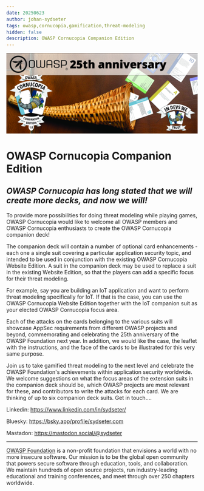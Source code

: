 ```yaml
---
date: 20250623
author: johan-sydseter
tags: owasp,cornucopia,gamification,threat-modeling
hidden: false
description: OWASP Cornucopia Companion Edition
---
```

![OWASP Cornucopia Companion Edition.](companion-edition-blog.jpg)

# OWASP Cornucopia Companion Edition

_OWASP Cornucopia has long stated that we will create more decks, and now we will!_
----------------------------------------------------------------------------------------------------------------------------------------------------------------------------------------------

To provide more possibilities for doing threat modeling while playing games, OWASP Cornucopia would like to welcome all OWASP members and OWASP Cornucopia enthusiasts to create the OWASP Cornucopia companion deck!

The companion deck will contain a number of optional card enhancements - each one a single suit covering a particular application security topic, and intended to be used in conjunction with the existing OWASP Cornucopia Website Edition. A suit in the companion deck may be used to replace a suit in the existing Website Edition, so that the players can add a specific focus for their threat modeling.

For example, say you are building an IoT application and want to perform threat modeling specifically for IoT. If that is the case, you can use the OWASP Cornucopia Website Edition together with the IoT companion suit as your elected OWASP Cornucopia focus area.

Each of the attacks on the cards belonging to the various suits will showcase AppSec requirements from different OWASP projects and beyond, commemorating and celebrating the 25th anniversary of the OWASP Foundation next year. In addition, we would like the case, the leaflet with the instructions, and the face of the cards to be illustrated for this very same purpose.

Join us to take gamified threat modeling to the next level and celebrate the OWASP Foundation's achievements within application security worldwide. We welcome suggestions on what the focus areas of the extension suits in the companion deck should be, which OWASP projects are most relevant for these, and contributors to write the attacks for each card. We are thinking of up to six companion deck suits. Get in touch….

Linkedin: https://www.linkedin.com/in/sydseter/

Bluesky: https://bsky.app/profile/sydseter.com

Mastadon: https://mastodon.social/@sydseter

----------------------------------------------------------------------------------------------------------------------------------------------------------------------------------------------
[OWASP Foundation](https://owasp.org "[external]") is a non-profit foundation that envisions a world with no more insecure software. Our mission is to be the global open community that powers secure software through education, tools, and collaboration. We maintain hundreds of open source projects, run industry-leading educational and training conferences, and meet through over 250 chapters worldwide.
